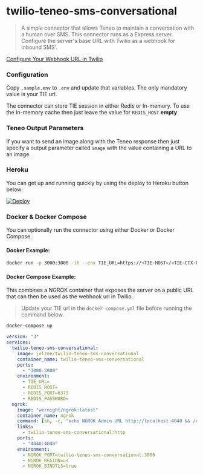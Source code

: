 # twilio-teneo-sms-conversational

> A simple connector that allows Teneo to maintain a conversation with a human over SMS. This connector runs as a Express server. Configure the server's base URL with Twilio as a webhook for inbound SMS'.

[Configure Your Webhook URL in Twilio](https://www.twilio.com/docs/sms/tutorials/how-to-receive-and-reply-node-js#configure-your-webhook-url)

### Configuration

Copy `.sample.env` to `.env` and update that variables. The only mandatory value is your TIE url.

The connector can store TIE session in either Redis or In-memory. To use the In-memory cache then just leave the value for `REDIS_HOST` **empty**

### Teneo Output Parameters

If you want to send an image along with the Teneo response then just specify a output parameter called `image` with the value containing a URL to an image.

### Heroku

You can get up and running quickly by using the deploy to Heroku button below:

[![Deploy](https://www.herokucdn.com/deploy/button.svg)](https://heroku.com/deploy?template=https://github.com/jolzee/twilio-teneo-sms-conversational)

### Docker & Docker Compose

You can optionally run the connector using either Docker or Docker Compose.

#### Docker Example:

```sh
docker run -p 3000:3000 -it --env TIE_URL=https://<TIE-HOST>/<TIE-CTX-PATH>/ jolzee/twilio-teneo-sms-conversational:latest
```

#### Docker Compose Example:

This combines a NGROK container that exposes the server on a public URL that can then be used as the webhook url in Twilio.

> Update your TIE url in the `docker-compose.yml` file before running the command below.

```sh
docker-compose up
```

```yml
version: "3"
services:
  twilio-teneo-sms-conversational:
    image: jolzee/twilio-teneo-sms-conversational
    container_name: twilio-teneo-sms-conversational
    ports:
      - "3000:3000"
    environment:
      - TIE_URL=
      - REDIS_HOST=
      - REDIS_PORT=6379
      - REDIS_PASSWORD=
  ngrok:
    image: "wernight/ngrok:latest"
    container_name: ngrok
    command: [sh, -c, "echo NGROK Admin URL http://localhost:4040 && /entrypoint.sh"]
    links:
      - twilio-teneo-sms-conversational:http
    ports:
      - "4040:4040"
    environment:
      - NGROK_PORT=twilio-teneo-sms-conversational:3000
      - NGROK_REGION=us
      - NGROK_BINDTLS=true
```
